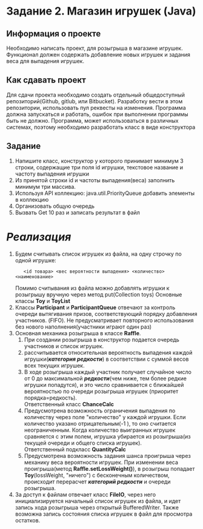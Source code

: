 # Задание 2. Магазин игрушек (Java)
## Информация о проекте
Необходимо написать проект, для розыгрыша в магазине игрушек. Функционал
должен содержать добавление новых игрушек и задания веса для выпадения
игрушек.
## Как сдавать проект
Для сдачи проекта необходимо создать отдельный общедоступный репозиторий(Github, gitlub, или Bitbucket). Разработку вести в этом репозитории, использовать пул реквесты на изменения. Программа должна запускаться и работать, ошибок при выполнении программы быть не должно. Программа, может использоваться в различных системах, поэтому необходимо разработать класс в виде конструктора
## Задание
1) Напишите класс, конструктор у которого принимает минимум 3 строки,
   содержащие три поля id игрушки, текстовое название и частоту выпадения
   игрушки
2) Из принятой строки id и частоты выпадения(веса) заполнить минимум три
   массива.
3) Используя API коллекцию: java.util.PriorityQueue добавить элементы в
   коллекцию
4) Организовать общую очередь 
5) Вызвать Get 10 раз и записать результат в
   файл

# *Реализация*
1. Будем считывать список игрушек из файла, на одну строчку по одной игрушке: 
   ```
      <id товара> <вес вероятности выпадения> <количество> <наименование> 
   ``` 
   Помимо считывания из файла можно добавлять игрушки к розыгрышу вручную через метод put(Collection<toy> toys)
   Основные классы **Toy** и **ToyList**
2. Классы **Participant** и **ParticipantQueue** отвечают за контроль очереди вытягивания призов, соответствующий порядку добавления участников.
   (FIFO). Не предусматривает повторного использования без нового наполнения(участники играют один раз)
3. Основная механика розыгрыша в классе **Raffle**. 
   1. При создании розыгрыша в конструктор подается очередь участников и список игрушек.
   2. рассчитывается относительная вероятность выпадения каждой игрушки(***категория редкости***) в соответствии с суммой весов всех текущих игрушек. 
   3. В ходе розыгрыша каждый участник получает случайное число от 0 до максимальной ***редкости***(чем ниже, тем более редкие игрушки попадутся), 
   и это число сравнивается с ближайшей вероятностью по очереди розыгрыша игрушек (приоритет порядка=редкость).  
   Ответственный класс **ChanceCalc**
   4. Предусмотрена возможность ограничения выпадения по количеству через поле "количество" у каждой игрушки.
   Если количество указано отрицательным(-1 ), то оно считается неограниченным.
   Когда количество выигранных игрушек сравняется с этим полем, игрушка убирается из розыгрыша(из текущей очереди и общего списка игрушек).  
   Ответственный подкласс **QuantityCalc** 
   5. Предусмотрена возможность задания шанса проигрыша через механику веса вероятности игрушек. При изменении веса проигрыша(метод **Raffle.setLossWeight()**),
   в розыгрыш попадает **Toy**(lossWeight, "ничего") с бесконечным количеством, 
   происходит перерасчет ***категорий редкости*** и очереди розыгрыша.
4. За доступ к файлам отвечает класс **FileIO**, через него инициализируется начальный список игрушек из файла, и идет запись хода
розыгрыша через открытый BufferedWriter. Также возможна запись состояния списка игрушек в файл для просмотра остатков.